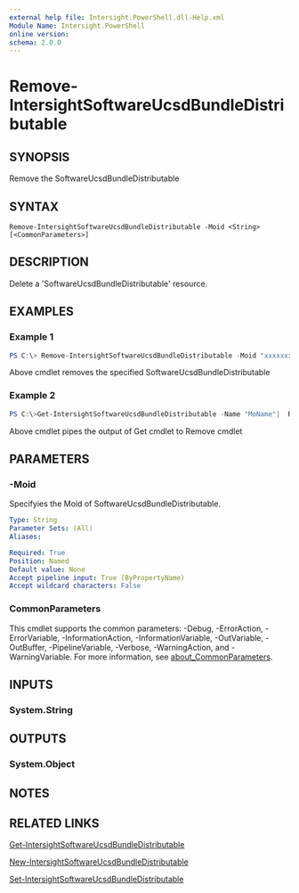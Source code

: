 ```yaml
---
external help file: Intersight.PowerShell.dll-Help.xml
Module Name: Intersight.PowerShell
online version:
schema: 2.0.0
---
```


# Remove-IntersightSoftwareUcsdBundleDistributable

## SYNOPSIS
Remove the SoftwareUcsdBundleDistributable

## SYNTAX

```
Remove-IntersightSoftwareUcsdBundleDistributable -Moid <String> [<CommonParameters>]
```

## DESCRIPTION
Delete a &apos;SoftwareUcsdBundleDistributable&apos; resource.

## EXAMPLES

### Example 1
```powershell
PS C:\> Remove-IntersightSoftwareUcsdBundleDistributable -Moid "xxxxxxxxxxxxxxxxxxxxxxxxxxx"
```
Above cmdlet removes the specified SoftwareUcsdBundleDistributable 

### Example 2
```powershell
PS C:\>Get-IntersightSoftwareUcsdBundleDistributable -Name "MoName"|  Remove-IntersightSoftwareUcsdBundleDistributable
```
Above cmdlet pipes the output of Get cmdlet to Remove cmdlet

## PARAMETERS

### -Moid
Specifyies the Moid of SoftwareUcsdBundleDistributable.

```yaml
Type: String
Parameter Sets: (All)
Aliases:

Required: True
Position: Named
Default value: None
Accept pipeline input: True (ByPropertyName)
Accept wildcard characters: False
```

### CommonParameters
This cmdlet supports the common parameters: -Debug, -ErrorAction, -ErrorVariable, -InformationAction, -InformationVariable, -OutVariable, -OutBuffer, -PipelineVariable, -Verbose, -WarningAction, and -WarningVariable. For more information, see [about_CommonParameters](http://go.microsoft.com/fwlink/?LinkID=113216).

## INPUTS

### System.String

## OUTPUTS

### System.Object
## NOTES

## RELATED LINKS

[Get-IntersightSoftwareUcsdBundleDistributable](./Get-IntersightSoftwareUcsdBundleDistributable.md)

[New-IntersightSoftwareUcsdBundleDistributable](./New-IntersightSoftwareUcsdBundleDistributable.md)

[Set-IntersightSoftwareUcsdBundleDistributable](./Set-IntersightSoftwareUcsdBundleDistributable.md)

